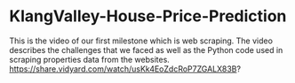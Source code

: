 # KlangValley-House-Price-Prediction

This is the video of our first milestone which is web scraping.
The video describes the challenges that we faced as well as the Python code used in scraping properties data from the websites.
https://share.vidyard.com/watch/usKk4EoZdcRoP7ZGALX83B?



